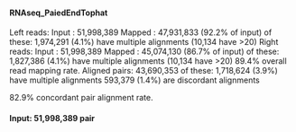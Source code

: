 #### RNAseq_PaiedEndTophat

Left reads:
          Input     :  51,998,389 
           Mapped   :  47,931,833 (92.2% of input)
            of these:   1,974,291 (4.1%) have multiple alignments (10,134 have >20)
Right reads:
          Input     :  51,998,389
           Mapped   :  45,074,130 (86.7% of input)
            of these:   1,827,386 (4.1%) have multiple alignments (10,134 have >20)
89.4% overall read mapping rate.
Aligned pairs:  43,690,353
     of these:   1,718,624 (3.9%) have multiple alignments
                  593,379 (1.4%) are discordant alignments
                  
82.9% concordant pair alignment rate.


####  Input: 51,998,389 pair
